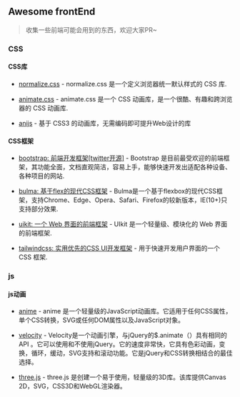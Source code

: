 ## Awesome frontEnd

>  收集一些前端可能会用到的东西，欢迎大家PR~

### CSS

#### CSS库

- [normalize.css](https://github.com/necolas/normalize.css) - normalize.css 是一个定义浏览器统一默认样式的 CSS 库.

- [animate.css](https://github.com/daneden/animate.css) - animate.css 是一个 CSS 动画库，是一个很酷、有趣和跨浏览器的 CSS 动画库.

- [anijs](https://github.com/anijs/anijs) - 基于 CSS3 的动画库，无需编码即可提升Web设计的库

#### CSS框架

- [bootstrap: 前端开发框架[twitter开源]](https://github.com/twbs/bootstrap) - Bootstrap 是目前最受欢迎的前端框架，其功能全面，文档直观简洁，容易上手，能够快速开发出适配各种设备、各种项目的网站.

- [bulma: 基于flex的现代CSS框架](https://github.com/jgthms/bulma) - Bulma是一个基于flexbox的现代CSS框架，支持Chrome、Edge、Opera、Safari、Firefox的较新版本，IE(10+)只支持部分效果.

- [uikit: 一个 Web 界面的前端框架](https://github.com/uikit/uikit) - UIkit 是一个轻量级、模块化的 Web 界面的前端框架.

- [tailwindcss: 实用优先的CSS UI开发框架](https://github.com/tailwindcss/tailwindcss) - 用于快速开发用户界面的一个 CSS 框架.


### js

#### js动画

- [anime](https://github.com/juliangarnier/anime) - anime 是一个轻量级的JavaScript动画库。它适用于任何CSS属性，单个CSS转换，SVG或任何DOM属性以及JavaScript对象。

- [velocity](https://github.com/julianshapiro/velocity) - Velocity是一个动画引擎，与jQuery的$.animate（）具有相同的API 。它可以使用和不使用jQuery。它的速度非常快，它具有色彩动画，变换，循环，缓动，SVG支持和滚动功能。它是jQuery和CSS转换相结合的最佳选择。

- [three.js](https://github.com/mrdoob/three.js) - three.js 是创建一个易于使用，轻量级的3D库。该库提供Canvas 2D，SVG，CSS3D和WebGL渲染器。

